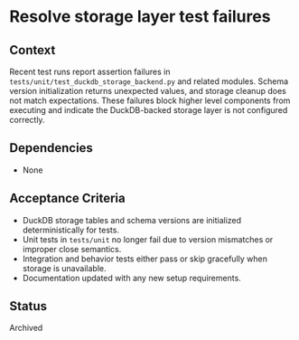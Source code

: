 # Resolve storage layer test failures

## Context
Recent test runs report assertion failures in
`tests/unit/test_duckdb_storage_backend.py` and related modules. Schema
version initialization returns unexpected values, and storage cleanup does not
match expectations. These failures block higher level components from
executing and indicate the DuckDB-backed storage layer is not configured
correctly.

## Dependencies

- None

## Acceptance Criteria
- DuckDB storage tables and schema versions are initialized deterministically
  for tests.
- Unit tests in `tests/unit` no longer fail due to version mismatches or
  improper close semantics.
- Integration and behavior tests either pass or skip gracefully
  when storage is unavailable.
- Documentation updated with any new setup requirements.

## Status
Archived
